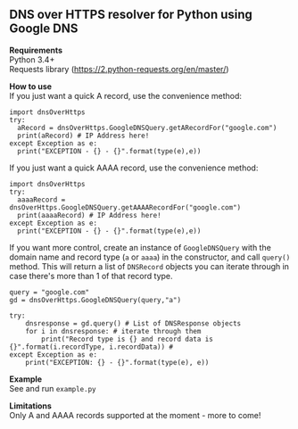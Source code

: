 ## DNS over HTTPS resolver for Python using Google DNS

**Requirements**  
Python 3.4+  
Requests library (https://2.python-requests.org/en/master/)

**How to use**  
If you just want a quick A record, use the convenience method:  
```
import dnsOverHttps
try:
  aRecord = dnsOverHttps.GoogleDNSQuery.getARecordFor("google.com")
  print(aRecord) # IP Address here!
except Exception as e:
  print("EXCEPTION - {} - {}".format(type(e),e))
```

If you just want a quick AAAA record, use the convenience method:
```
import dnsOverHttps
try:
  aaaaRecord = dnsOverHttps.GoogleDNSQuery.getAAAARecordFor("google.com")
  print(aaaaRecord) # IP Address here!
except Exception as e:
  print("EXCEPTION - {} - {}".format(type(e),e))
```

If you want more control, create an instance of `GoogleDNSQuery` with the domain name and record type (`a` or `aaaa`) in the constructor, and call `query()` method. This will return a list of `DNSRecord` objects you can iterate through in case there's more than 1 of that record type.

```
query = "google.com"
gd = dnsOverHttps.GoogleDNSQuery(query,"a")

try:
    dnsresponse = gd.query() # List of DNSResponse objects
    for i in dnsresponse: # iterate through them
        print("Record type is {} and record data is {}".format(i.recordType, i.recordData)) # 
except Exception as e:
    print("EXCEPTION: {} - {}".format(type(e), e))
```


**Example**  
See and run `example.py`

**Limitations**  
Only A and AAAA records supported at the moment - more to come!
